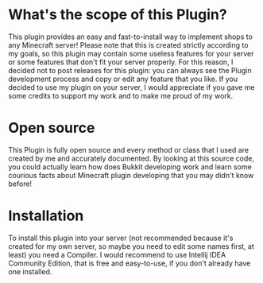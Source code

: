 # What's the scope of this Plugin?
This plugin provides an easy and fast-to-install way to implement shops to any Minecraft server! Please note that this is created strictly according to my goals, so this plugin may contain some useless features for your server or some features that don't fit your server properly. For this reason, I decided not to post releases for this plugin: you can always see the Plugin development process and copy or edit any feature that you like. If you decided to use my plugin on your server, I would appreciate if you gave me some credits to support my work and to make me proud of my work.
# Open source
This Plugin is fully open source and every method or class that I used are created by me and accurately documented. By looking at this source code, you could actually learn how does Bukkit developing work and learn some courious facts about Minecraft plugin developing that you may didn't know before!
# Installation
To install this plugin into your server (not recommended because it's created for my own server, so maybe you need to edit some names first, at least) you need a Compiler. I would recommend to use Intellij IDEA Community Edition, that is free and easy-to-use, if you don't already have one installed.
